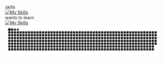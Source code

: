 skills<br>
[![My Skills](https://skillicons.dev/icons?i=js,html,css,dart,python)](https://skillicons.dev)<br>
wants to learn<br>
[![My Skills](https://skillicons.dev/icons?i=react,ts,ruby,c++)](https://skillicons.dev)
<picture>
  <source media="(prefers-color-scheme: dark)" srcset="https://raw.githubusercontent.com/reireu/reireu/master/img/snake-dark.svg">
  <source media="(prefers-color-scheme: light)" srcset="https://raw.githubusercontent.com/reireu/reireu/master/img/snake.svg">
  <img alt="github contribution grid snake animation" src="https://raw.githubusercontent.com/reireu/reireu/master/img/snake.svg">
</picture>

